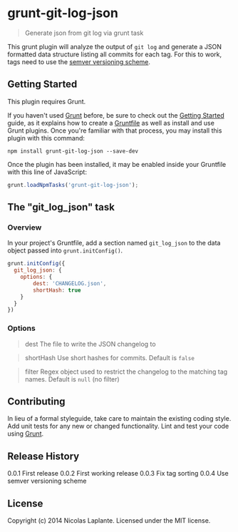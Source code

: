 # grunt-git-log-json

> Generate json from git log via grunt task

This grunt plugin will analyze the output of `git log` and generate a JSON formatted data structure listing all commits for each tag.
For this to work, tags need to use the [semver versioning scheme](http://semver.org/).

## Getting Started
This plugin requires Grunt.

If you haven't used [Grunt](http://gruntjs.com/) before, be sure to check out the [Getting Started](http://gruntjs.com/getting-started) guide, as it explains how to create a [Gruntfile](http://gruntjs.com/sample-gruntfile) as well as install and use Grunt plugins. Once you're familiar with that process, you may install this plugin with this command:

```shell
npm install grunt-git-log-json --save-dev
```

Once the plugin has been installed, it may be enabled inside your Gruntfile with this line of JavaScript:

```js
grunt.loadNpmTasks('grunt-git-log-json');
```

## The "git_log_json" task

### Overview
In your project's Gruntfile, add a section named `git_log_json` to the data object passed into `grunt.initConfig()`.

```js
grunt.initConfig({
  git_log_json: {
  	options: {
  		dest: 'CHANGELOG.json',
  		shortHash: true
  	}
  }
})
```

### Options
> dest
The file to write the JSON changelog to

> shortHash
Use short hashes for commits. Default is `false`

> filter
Regex object used to restrict the changelog to the matching tag names. Default is `null` (no filter)

## Contributing
In lieu of a formal styleguide, take care to maintain the existing coding style. Add unit tests for any new or changed functionality. Lint and test your code using [Grunt](http://gruntjs.com/).

## Release History
0.0.1 First release
0.0.2 First working release
0.0.3 Fix tag sorting
0.0.4 Use semver versioning scheme

## License
Copyright (c) 2014 Nicolas Laplante. Licensed under the MIT license.
